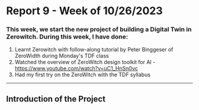 # Report 9 - Week of 10/26/2023 #

### This week, we start the new project of building a Digital Twin in Zerowitch. During this week, I have done:
1. Learnt Zerowitch with follow-along tutorial by Peter Binggeser of ZeroWidth during Monday's TDF class
2. Watched the overview of ZeroWitch design toolkit for AI -https://www.youtube.com/watch?v=uC1_HnSn0vc
3. Had my first try on the ZeroWitch with the TDF syllabus

---

## Introduction of the Project ##

